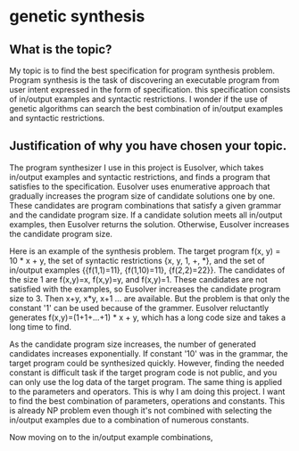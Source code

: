 # genetic synthesis

## What is the topic?
My topic is to find the best specification for program synthesis problem. Program synthesis is the task of discovering an executable program from user intent expressed in the form of specification. this specification consists of in/output examples and syntactic restrictions. I wonder if the use of genetic algorithms can search the best combination of in/output examples and syntactic restrictions.

## Justification of why you have chosen your topic.
The program synthesizer I use in this project is Eusolver, which takes in/output examples and syntactic restrictions, and finds a program that satisfies to the specification. Eusolver uses enumerative approach that gradually increases the program size of candidate solutions one by one. These candidates are program combinations that satisfy a given grammar and the candidate program size. If a candidate solution meets all in/output examples, then Eusolver returns the solution. Otherwise, Eusolver increases the candidate program size.  

Here is an example of the synthesis problem. The target program f(x, y) = 10 \* x + y, the set of syntactic restrictions {x, y, 1, +, \*}, and the set of in/output examples {{f(1,1)=11}, {f(1,10)=11}, {f(2,2)=22}}. The candidates of the size 1 are f(x,y)=x, f(x,y)=y, and f(x,y)=1. These candidates are not satisfied with the examples, so Eusolver increases the candidate program size to 3. Then x+y, x\*y, x+1 ... are available. But the problem is that only the constant '1' can be used because of the grammer. Eusolver reluctantly generates f(x,y)=(1+1+...+1) \* x + y, which has a long code size and takes a long time to find.  

As the candidate program size increases, the number of generated candidates increases exponentially. If constant '10' was in the grammar, the target program could be synthesized quickly. However, finding the needed constant is difficult task if the target program code is not public, and you can only use the log data of the target program. The same thing is applied to the parameters and operators. This is why I am doing this project. I want to find the best combination of parameters, operations and constants. This is already NP problem even though it's not combined with selecting the in/output examples due to a combination of numerous constants.  

Now moving on to the in/output example combinations, 
